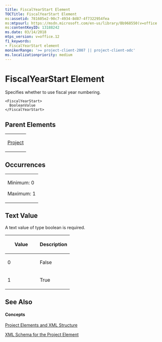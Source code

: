 ```yaml
---
title: FiscalYearStart Element
TOCTitle: FiscalYearStart Element
ms:assetid: 781605e2-90c7-4934-8d87-4f7322954fea
ms:mtpsurl: https://msdn.microsoft.com/en-us/library/Bb968550(v=office.12)
ms:contentKeyID: 13188242
ms.date: 03/14/2018
mtps_version: v=office.12
f1_keywords:
- FiscalYearStart element
monikerRange: '>= project-client-2007 || project-client-odc'
ms.localizationpriority: medium
---
```


# FiscalYearStart Element




Specifies whether to use fiscal year numbering.

    <FiscalYearStart>
      BooleanValue
    </FiscalYearStart>

## Parent Elements

<table>
<colgroup>
<col style="width: 100%" />
</colgroup>
<tbody>
<tr class="odd">
<td><p><a href="project-element.md">Project</a></p></td>
</tr>
</tbody>
</table>

## Occurrences

<table>
<colgroup>
<col style="width: 100%" />
</colgroup>
<tbody>
<tr class="odd">
<td><p>Minimum: 0</p>
<p>Maximum: 1</p></td>
</tr>
</tbody>
</table>

## Text Value

A text value of type boolean is required.

<table>
<colgroup>
<col style="width: 50%" />
<col style="width: 50%" />
</colgroup>
<thead>
<tr class="header">
<th><p>Value</p></th>
<th><p>Description</p></th>
</tr>
</thead>
<tbody>
<tr class="odd">
<td><p>0</p></td>
<td><p>False</p></td>
</tr>
<tr class="even">
<td><p>1</p></td>
<td><p>True</p></td>
</tr>
</tbody>
</table>

## See Also

#### Concepts

[Project Elements and XML Structure](project-elements-and-xml-structure.md)

[XML Schema for the Project Element](xml-schema-for-the-project-element.md)


